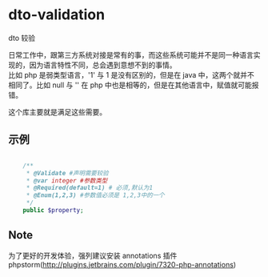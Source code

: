# dto-validation
dto 较验

日常工作中，跟第三方系统对接是常有的事，而这些系统可能并不是同一种语言实现的，因为语言特性不同，总会遇到意想不到的事情。  
比如 php 是弱类型语言，'1'  与 1 是没有区别的，但是在 java 中，这两个就并不相同了。比如 null 与 '' 在 php 中也是相等的，但是在其他语言中，赋值就可能报错。  

这个库主要就是满足这些需要。

## 示例

```php

    /**
     * @Validate #声明需要较验
     * @var integer #参数类型
     * @Required(default=1) # 必须,默认为1
     * @Enum(1,2,3) #参数值必须是 1,2,3中的一个
     */
    public $property;

```

## Note

为了更好的开发体验，强列建议安装 annotations 插件  
phpstorm(http://plugins.jetbrains.com/plugin/7320-php-annotations)
